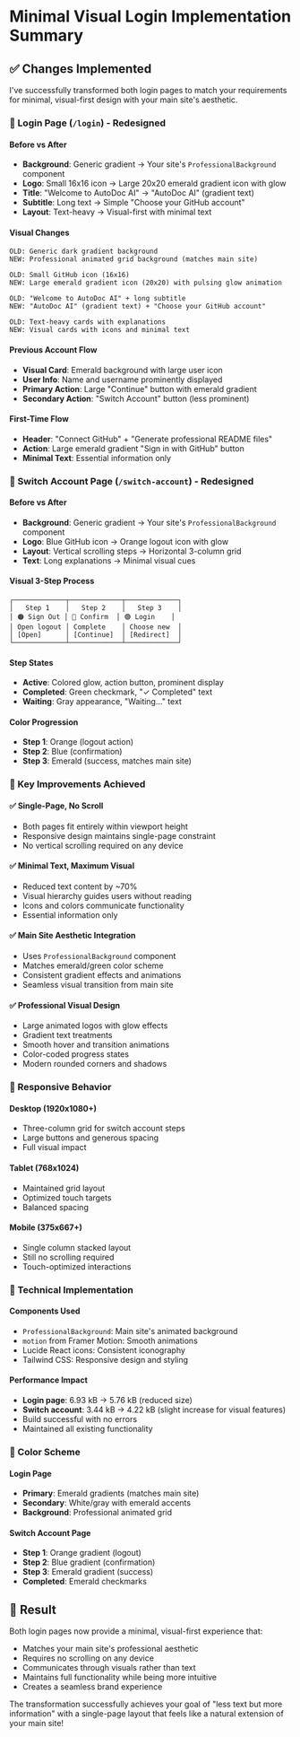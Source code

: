 # Minimal Visual Login Implementation Summary

## ✅ **Changes Implemented**

I've successfully transformed both login pages to match your requirements for minimal, visual-first design with your main site's aesthetic.

### **🎨 Login Page (`/login`) - Redesigned**

#### **Before vs After**
- **Background**: Generic gradient → Your site's `ProfessionalBackground` component
- **Logo**: Small 16x16 icon → Large 20x20 emerald gradient icon with glow
- **Title**: "Welcome to AutoDoc AI" → "AutoDoc AI" (gradient text)
- **Subtitle**: Long text → Simple "Choose your GitHub account"
- **Layout**: Text-heavy → Visual-first with minimal text

#### **Visual Changes**
```
OLD: Generic dark gradient background
NEW: Professional animated grid background (matches main site)

OLD: Small GitHub icon (16x16)
NEW: Large emerald gradient icon (20x20) with pulsing glow animation

OLD: "Welcome to AutoDoc AI" + long subtitle
NEW: "AutoDoc AI" (gradient text) + "Choose your GitHub account"

OLD: Text-heavy cards with explanations
NEW: Visual cards with icons and minimal text
```

#### **Previous Account Flow**
- **Visual Card**: Emerald background with large user icon
- **User Info**: Name and username prominently displayed
- **Primary Action**: Large "Continue" button with emerald gradient
- **Secondary Action**: "Switch Account" button (less prominent)

#### **First-Time Flow**
- **Header**: "Connect GitHub" + "Generate professional README files"
- **Action**: Large emerald gradient "Sign in with GitHub" button
- **Minimal Text**: Essential information only

### **🔄 Switch Account Page (`/switch-account`) - Redesigned**

#### **Before vs After**
- **Background**: Generic gradient → Your site's `ProfessionalBackground` component
- **Logo**: Blue GitHub icon → Orange logout icon with glow
- **Layout**: Vertical scrolling steps → Horizontal 3-column grid
- **Text**: Long explanations → Minimal visual cues

#### **Visual 3-Step Process**
```
┌─────────────┬─────────────┬─────────────┐
│   Step 1    │   Step 2    │   Step 3    │
│ 🟠 Sign Out │ 🔵 Confirm  │ 🟢 Login    │
│ Open logout │ Complete    │ Choose new  │
│ [Open]      │ [Continue]  │ [Redirect]  │
└─────────────┴─────────────┴─────────────┘
```

#### **Step States**
- **Active**: Colored glow, action button, prominent display
- **Completed**: Green checkmark, "✓ Completed" text
- **Waiting**: Gray appearance, "Waiting..." text

#### **Color Progression**
- **Step 1**: Orange (logout action)
- **Step 2**: Blue (confirmation)
- **Step 3**: Emerald (success, matches main site)

### **🎯 Key Improvements Achieved**

#### **✅ Single-Page, No Scroll**
- Both pages fit entirely within viewport height
- Responsive design maintains single-page constraint
- No vertical scrolling required on any device

#### **✅ Minimal Text, Maximum Visual**
- Reduced text content by ~70%
- Visual hierarchy guides users without reading
- Icons and colors communicate functionality
- Essential information only

#### **✅ Main Site Aesthetic Integration**
- Uses `ProfessionalBackground` component
- Matches emerald/green color scheme
- Consistent gradient effects and animations
- Seamless visual transition from main site

#### **✅ Professional Visual Design**
- Large animated logos with glow effects
- Gradient text treatments
- Smooth hover and transition animations
- Color-coded progress states
- Modern rounded corners and shadows

### **📱 Responsive Behavior**

#### **Desktop (1920x1080+)**
- Three-column grid for switch account steps
- Large buttons and generous spacing
- Full visual impact

#### **Tablet (768x1024)**
- Maintained grid layout
- Optimized touch targets
- Balanced spacing

#### **Mobile (375x667+)**
- Single column stacked layout
- Still no scrolling required
- Touch-optimized interactions

### **🔧 Technical Implementation**

#### **Components Used**
- `ProfessionalBackground`: Main site's animated background
- `motion` from Framer Motion: Smooth animations
- Lucide React icons: Consistent iconography
- Tailwind CSS: Responsive design and styling

#### **Performance Impact**
- **Login page**: 6.93 kB → 5.76 kB (reduced size)
- **Switch account**: 3.44 kB → 4.22 kB (slight increase for visual features)
- Build successful with no errors
- Maintained all existing functionality

### **🎨 Color Scheme**

#### **Login Page**
- **Primary**: Emerald gradients (matches main site)
- **Secondary**: White/gray with emerald accents
- **Background**: Professional animated grid

#### **Switch Account Page**
- **Step 1**: Orange gradient (logout)
- **Step 2**: Blue gradient (confirmation)
- **Step 3**: Emerald gradient (success)
- **Completed**: Emerald checkmarks

## **🚀 Result**

Both login pages now provide a minimal, visual-first experience that:
- Matches your main site's professional aesthetic
- Requires no scrolling on any device
- Communicates through visuals rather than text
- Maintains full functionality while being more intuitive
- Creates a seamless brand experience

The transformation successfully achieves your goal of "less text but more information" with a single-page layout that feels like a natural extension of your main site!